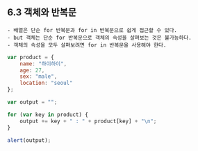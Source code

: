 ## 6.3 객체와 반복문

    - 배열은 단순 for 반복문과 for in 반복문으로 쉽게 접근할 수 있다.
    - but 객체는 단순 for 반복문으로 객체의 속성을 살펴보는 것은 불가능하다.
    - 객체의 속성을 모두 살펴보려면 for in 반복문을 사용해야 한다.
    
```javascript  
var product = {
    name: "하이하이",
    age: 27,
    sex: "male",
    location: "seoul"
};  

var output = "";

for (var key in product) {
    output += key + " : " + product[key] + "\n";
}  

alert(output);
```